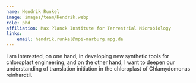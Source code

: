 ```yaml
---
name: Hendrik Runkel
image: images/team/Hendrik.webp
role: phd
affiliation: Max Planck Institute for Terrestrial Microbiology
links:
    email: hendrik.runkel@mpi-marburg.mpg.de
---
```


I am interested, on one hand, in developing new synthetic tools for chloroplast engineering, and on the other hand, I want to deepen our understanding of translation initiation in the chloroplast of Chlamydomonas reinhardtii. 
